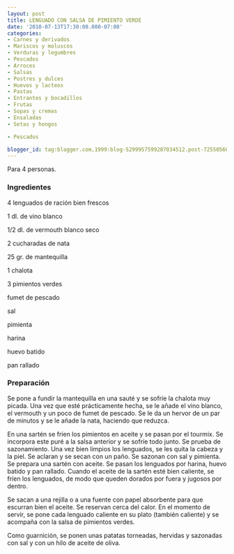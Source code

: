 ```yaml
---
layout: post
title: LENGUADO CON SALSA DE PIMIENTO VERDE
date: '2010-07-13T17:30:00.000-07:00'
categories:
- Carnes y derivados
- Mariscos y moluscos
- Verduras y legumbres
- Pescados
- Arroces
- Salsas
- Postres y dulces
- Huevos y lacteos
- Pastas
- Entrantes y bocadillos
- Frutas
- Sopas y cremas
- Ensaladas
- Setas y hongos

- Pescados

blogger_id: tag:blogger.com,1999:blog-5299957599287034512.post-7255056050330324117
---
```


Para 4 personas.

<h3>Ingredientes</h3>

4 lenguados de ración bien frescos

1 dl. de vino blanco

1/2 dl. de vermouth blanco seco

2 cucharadas de nata

25 gr. de mantequilla

1 chalota

3 pimientos verdes

fumet de pescado

sal

pimienta

harina

huevo batido

pan rallado

<h3>Preparación</h3>

Se pone a fundir la mantequilla en una sauté y se sofríe la chalota muy picada. Una vez que esté prácticamente hecha, se le añade el vino blanco, el vermouth y un poco de fumet de pescado. Se le da un hervor de un par de minutos y se le añade la nata, haciendo que reduzca.

En una sartén se fríen los pimientos en aceite y se pasan por el tourmix. Se incorpora este puré a la salsa anterior y se sofríe todo junto. Se prueba de sazonamiento. Una vez bien limpios los lenguados, se les quita la cabeza y la piel. Se aclaran y se secan con un paño. Se sazonan con sal y pimienta. Se prepara una sartén con aceite. Se pasan los lenguados por harina, huevo batido y pan rallado. Cuando el aceite de la sartén esté bien caliente, se fríen los lenguados, de modo que queden dorados por fuera y jugosos por dentro.

Se sacan a una rejilla o a una fuente con papel absorbente para que escurran bien el aceite. Se reservan cerca del calor. En el momento de servir, se pone cada lenguado caliente en su plato (también caliente) y se acompaña con la salsa de pimientos verdes.

Como guarnición, se ponen unas patatas torneadas, hervidas y sazonadas con sal y con un hilo de aceite de oliva.


